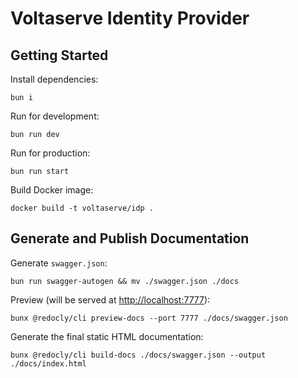 # Voltaserve Identity Provider

## Getting Started

Install dependencies:

```shell
bun i
```

Run for development:

```shell
bun run dev
```

Run for production:

```shell
bun run start
```

Build Docker image:

```shell
docker build -t voltaserve/idp .
```

## Generate and Publish Documentation

Generate `swagger.json`:

```shell
bun run swagger-autogen && mv ./swagger.json ./docs
```

Preview (will be served at [http://localhost:7777](http://localhost:7777)):

```shell
bunx @redocly/cli preview-docs --port 7777 ./docs/swagger.json
```

Generate the final static HTML documentation:

```shell
bunx @redocly/cli build-docs ./docs/swagger.json --output ./docs/index.html
```
